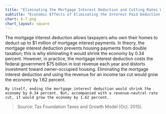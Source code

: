 ```yaml
---
title: "Eliminating the Mortgage Interest Deduction and Cutting Rates Would Lead to Economic Growth"
subtitle: "Economic Effects of Eliminating the Interest Paid Deduction (2015)"
chart: 6-7.png
chart_layout: square
---
```

The mortgage interest deduction allows taxpayers who own their homes to deduct up to $1 million of mortgage interest payments. In theory, the mortgage interest deduction prevents housing payments from double taxation; this is why eliminating it would shrink the economy by 0.34 percent. However, in practice, the mortgage interest deduction costs the federal government $75 billion in lost revenue each year and distorts investment toward owner-occupied housing. Eliminating the mortgage interest deduction and using the revenue for an income tax cut would grow the economy by 1.62 percent. 						

```
By itself, ending the mortgage interest deduction would shrink the economy by 0.34 percent. But, accompanied with a revenue-neutral rate cut, it would grow the economy by 1.62 percent.
```

>Source: Tax Foundation Taxes and Growth Model (Oct. 2015).
